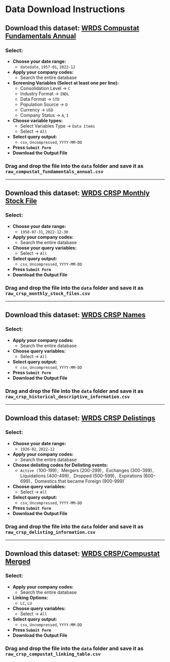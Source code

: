 # Data Download Instructions

## Download this dataset: [WRDS Compustat Fundamentals Annual](https://wrds-www.wharton.upenn.edu/pages/get-data/compustat-capital-iq-standard-poors/compustat/north-america-daily/fundamentals-annual)

### Select:
- **Choose your date range:**
  - `datedate`, `1957-01`, `2022-12`
- **Apply your company codes:**
  - Search the entire database
- **Screening Variables (Select at least one per line):**
  - Consolidation Level -> `C`
  - Industry Format -> `INDL`
  - Data Format -> `STD`
  - Population Source -> `D`
  - Currency -> `USD`
  - Company Status -> `A`, `I`
- **Choose variable types:**
  - Select Variables Type -> `Data Items`
  - Select -> `All`
- **Select query output:**
  - `csv`, `Uncompressed`, `YYYY-MM-DD`
- **Press `Submit Form`**
- **Download the Output File**

### Drag and drop the file into the `data` folder and save it as `raw_compustat_fundamentals_annual.csv`

---

## Download this dataset: [WRDS CRSP Monthly Stock File](https://wrds-www.wharton.upenn.edu/pages/get-data/center-research-security-prices-crsp/annual-update/stock-version-2/monthly-stock-file)

### Select:
- **Choose your date range:**
  - `1958-07-31`, `2022-12-30`
- **Apply your company codes:**
  - Search the entire database
- **Choose your query variables:**
  - Select -> `All`
- **Select query output:**
  - `csv`, `Uncompressed`, `YYYY-MM-DD`
- **Press `Submit Form`**
- **Download the Output File**

### Drag and drop the file into the `data` folder and save it as `raw_crsp_monthly_stock_files.csv`

---

## Download this dataset: [WRDS CRSP Names](https://wrds-www.wharton.upenn.edu/pages/get-data/center-research-security-prices-crsp/annual-update/stock-events/names)

### Select:
- **Apply your company codes:**
  - Search the entire database
- **Choose query variables:**
  - Select -> `All`
- **Select query output:**
  - `csv`, `Uncompressed`, `YYYY-MM-DD`
- **Press `Submit Form`**
- **Download the Output File**

### Drag and drop the file into the `data` folder and save it as `raw_crsp_historical_descriptive_information.csv`

---

## Download this dataset: [WRDS CRSP Delistings](https://wrds-www.wharton.upenn.edu/pages/get-data/center-research-security-prices-crsp/annual-update/stock-events/delist)

### Select:
- **Choose your date range:**
  - `1926-02`, `2022-12`
- **Apply your company codes:**
  - Search the entire database
- **Choose delisting codes for Delisting events:**
  - `Active (`100-199)`, `Mergers (200-299)`, `Exchanges (300-399)`, `Liquidations (400-499)`, `Dropped (500-599)`, `Expirations (600-699)`, `Domestics that became Foreign (900-999)`
- **Choose query variables:**
  - Select -> `All`
- **Select query output:**
  - `csv`, `Uncompressed`, `YYYY-MM-DD`
- **Press `Submit Form`**
- **Download the Output File**

### Drag and drop the file into the `data` folder and save it as `raw_crsp_delisting_information.csv`

---

## Download this dataset: [WRDS CRSP/Compustat Merged](https://wrds-www.wharton.upenn.edu/pages/get-data/center-research-security-prices-crsp/annual-update/crspcompustat-merged/compustat-crsp-link)

### Select:
- **Apply your company codes:**
  - Search the entire database
- **Linking Options:**
  - `LC`, `LU`
- **Choose query variables:**
  - Select -> `All`
- **Select query output:**
  - `csv`, `Uncompressed`, `YYYY-MM-DD`
- **Press `Submit Form`**
- **Download the Output File**

### Drag and drop the file into the `data` folder and save it as `raw_crsp_compustat_linking_table.csv`